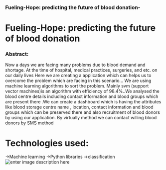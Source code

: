 ### Fueling-Hope: predicting the future of blood donation-
# Fueling-Hope: predicting the future of blood donation
### Abstract:
Now  a days we are facing many problems due to blood demand and shortage. At the time of hospital, medical practices, surgeries, and etc. on our daily lives Here we are creating a application which can helps us to overcome the problem which are facing in this scenario... We are using machine learning algorithms to sort the problem. Mainly svm (support vector machines)is an algorithm with efficiency of 98.4%..We analysed the blood centre details including contact information and blood groups which are present there .We can create a dashboard which is having the attributes like blood storage centre name , location, contact information and blood groups which can be preserved there and also recruitment of blood donors by using our application. By virtually method we can contact willing blood donors by SMS method
# Technologies used:
->Machine learning
->Python libraries
->classification![enter image description here](https://imgs.search.brave.com/cn1msRcFL7g_2qfiGKCQfhkwvgRdd9Qbe6FtSiCTqn8/rs:fit:500:0:0/g:ce/aHR0cHM6Ly90My5m/dGNkbi5uZXQvanBn/LzAyLzIyLzgyLzMw/LzM2MF9GXzIyMjgy/MzAzNl9uOW9jcGlz/OUlMaks2S3VPTVY0/djd1cmg0ZGxIQ3ZT/cS5qcGc)

